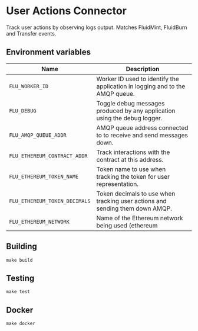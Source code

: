 
# User Actions Connector

Track user actions by observing logs output. Matches FluidMint, FluidBurn
and Transfer events.

## Environment variables

|             Name              |                              Description
|-------------------------------|------------------------------------------------------------------------------|
| `FLU_WORKER_ID`               | Worker ID used to identify the application in logging and to the AMQP queue. |
| `FLU_DEBUG`                   | Toggle debug messages produced by any application using the debug logger.    |
| `FLU_AMQP_QUEUE_ADDR`         | AMQP queue address connected to to receive and send messages down.           |
| `FLU_ETHEREUM_CONTRACT_ADDR`  | Track interactions with the contract at this address.                        |
| `FLU_ETHEREUM_TOKEN_NAME`     | Token name to use when tracking the token for user representation.           |
| `FLU_ETHEREUM_TOKEN_DECIMALS` | Token decimals to use when tracking user actions and sending them down AMQP. |
| `FLU_ETHEREUM_NETWORK`        | Name of the Ethereum network being used (ethereum|arbitrum).                 |

## Building

	make build

## Testing

	make test

## Docker

	make docker
